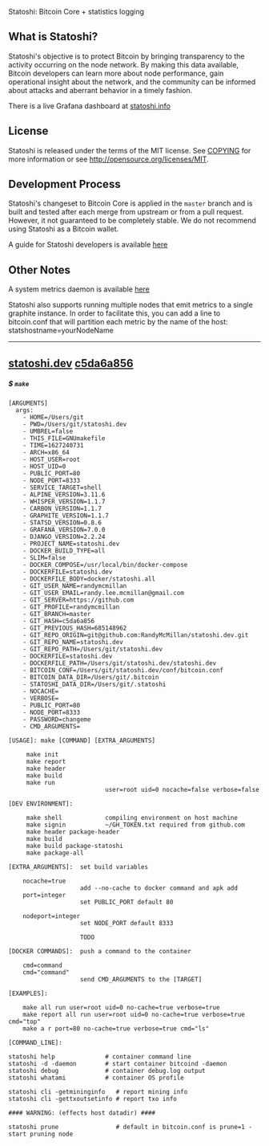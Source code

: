 Statoshi: Bitcoin Core + statistics logging

What is Statoshi?
----------------

Statoshi's objective is to protect Bitcoin by bringing transparency to the activity
occurring on the node network. By making this data available, Bitcoin developers can
learn more about node performance, gain operational insight about the network, and
the community can be informed about attacks and aberrant behavior in a timely fashion.

There is a live Grafana dashboard at [statoshi.info](https://statoshi.info)

License
-------

Statoshi is released under the terms of the MIT license. See [COPYING](COPYING) for more
information or see http://opensource.org/licenses/MIT.

Development Process
-------

Statoshi's changeset to Bitcoin Core is applied in the `master` branch and is
built and tested after each merge from upstream or from a pull request. However,
it not guaranteed to be completely stable. We do not recommend using Statoshi
as a Bitcoin wallet.

A guide for Statoshi developers is available [here](https://blog.lopp.net/statoshi-developer-s-guide/)

Other Notes
-------

A system metrics daemon is available [here](https://github.com/jlopp/bitcoin-utils/blob/master/systemMetricsDaemon.py)

Statoshi also supports running multiple nodes that emit metrics to a single graphite instance.
In order to facilitate this, you can add a line to bitcoin.conf that will partition each
metric by the name of the host: statshostname=yourNodeName

----
## [statoshi.dev](https://github.com/randymcmillan/statoshi.dev) [c5da6a856](https://github.com/randymcmillan/statoshi.dev/commit/c5da6a856)
##### &#36; <code>make</code>

	[ARGUMENTS]	
      args:
        - HOME=/Users/git
        - PWD=/Users/git/statoshi.dev
        - UMBREL=false
        - THIS_FILE=GNUmakefile
        - TIME=1627240731
        - ARCH=x86_64
        - HOST_USER=root
        - HOST_UID=0
        - PUBLIC_PORT=80
        - NODE_PORT=8333
        - SERVICE_TARGET=shell
        - ALPINE_VERSION=3.11.6
        - WHISPER_VERSION=1.1.7
        - CARBON_VERSION=1.1.7
        - GRAPHITE_VERSION=1.1.7
        - STATSD_VERSION=0.8.6
        - GRAFANA_VERSION=7.0.0
        - DJANGO_VERSION=2.2.24
        - PROJECT_NAME=statoshi.dev
        - DOCKER_BUILD_TYPE=all
        - SLIM=false
        - DOCKER_COMPOSE=/usr/local/bin/docker-compose
        - DOCKERFILE=statoshi.dev
        - DOCKERFILE_BODY=docker/statoshi.all
        - GIT_USER_NAME=randymcmillan
        - GIT_USER_EMAIL=randy.lee.mcmillan@gmail.com
        - GIT_SERVER=https://github.com
        - GIT_PROFILE=randymcmillan
        - GIT_BRANCH=master
        - GIT_HASH=c5da6a856
        - GIT_PREVIOUS_HASH=685148962
        - GIT_REPO_ORIGIN=git@github.com:RandyMcMillan/statoshi.dev.git
        - GIT_REPO_NAME=statoshi.dev
        - GIT_REPO_PATH=/Users/git/statoshi.dev
        - DOCKERFILE=statoshi.dev
        - DOCKERFILE_PATH=/Users/git/statoshi.dev/statoshi.dev
        - BITCOIN_CONF=/Users/git/statoshi.dev/conf/bitcoin.conf
        - BITCOIN_DATA_DIR=/Users/git/.bitcoin
        - STATOSHI_DATA_DIR=/Users/git/.statoshi
        - NOCACHE=
        - VERBOSE=
        - PUBLIC_PORT=80
        - NODE_PORT=8333
        - PASSWORD=changeme
        - CMD_ARGUMENTS=

	[USAGE]: make [COMMAND] [EXTRA_ARGUMENTS]	

		 make init
		 make report
		 make header
		 make build
		 make run
		                       user=root uid=0 nocache=false verbose=false

	[DEV ENVIRONMENT]:	

		 make shell            compiling environment on host machine
		 make signin           ~/GH_TOKEN.txt required from github.com
		 make header package-header
		 make build
		 make build package-statoshi
		 make package-all

	[EXTRA_ARGUMENTS]:	set build variables	

		nocache=true
		            	add --no-cache to docker command and apk add 
		port=integer
		            	set PUBLIC_PORT default 80

		nodeport=integer
		            	set NODE_PORT default 8333

		            	TODO

	[DOCKER COMMANDS]:	push a command to the container	

		cmd=command 	
		cmd="command"	
		             	send CMD_ARGUMENTS to the [TARGET]

	[EXAMPLES]:

		make all run user=root uid=0 no-cache=true verbose=true
		make report all run user=root uid=0 no-cache=true verbose=true cmd="top"
		make a r port=80 no-cache=true verbose=true cmd="ls"

	[COMMAND_LINE]:

	statoshi help              # container command line
	statoshi -d -daemon        # start container bitcoind -daemon
	statoshi debug             # container debug.log output
	statoshi whatami           # container OS profile

	statoshi cli -getmininginfo   # report mining info
	statoshi cli -gettxoutsetinfo # report txo info

	#### WARNING: (effects host datadir) ####
	
	statoshi prune                # default in bitcoin.conf is prune=1 - start pruning node
	
